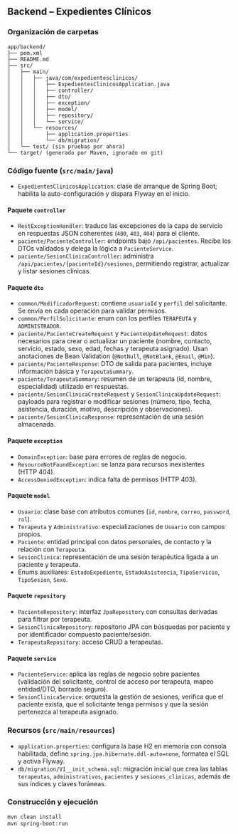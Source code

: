 ## Backend – Expedientes Clínicos

### Organización de carpetas

```
app/backend/
├── pom.xml
├── README.md
├── src/
│   ├── main/
│   │   ├── java/com/expedientesclinicos/
│   │   │   ├── ExpedientesClinicosApplication.java
│   │   │   ├── controller/
│   │   │   ├── dto/
│   │   │   ├── exception/
│   │   │   ├── model/
│   │   │   ├── repository/
│   │   │   └── service/
│   │   └── resources/
│   │       ├── application.properties
│   │       └── db/migration/
│   └── test/ (sin pruebas por ahora)
└── target/ (generado por Maven, ignorado en git)
```

### Código fuente (`src/main/java`)

- `ExpedientesClinicosApplication`: clase de arranque de Spring Boot; habilita la auto-configuración y dispara Flyway en el inicio.

#### Paquete `controller`
- `RestExceptionHandler`: traduce las excepciones de la capa de servicio en respuestas JSON coherentes (`400`, `403`, `404`) para el cliente.
- `paciente/PacienteController`: endpoints bajo `/api/pacientes`. Recibe los DTOs validados y delega la lógica a `PacienteService`.
- `paciente/SesionClinicaController`: administra `/api/pacientes/{pacienteId}/sesiones`, permitiendo registrar, actualizar y listar sesiones clínicas.

#### Paquete `dto`
- `common/ModificadorRequest`: contiene `usuarioId` y `perfil` del solicitante. Se envía en cada operación para validar permisos.
- `common/PerfilSolicitante`: enum con los perfiles `TERAPEUTA` y `ADMINISTRADOR`.
- `paciente/PacienteCreateRequest` y `PacienteUpdateRequest`: datos necesarios para crear o actualizar un paciente (nombre, contacto, servicio, estado, sexo, edad, fechas y terapeuta asignado). Usan anotaciones de Bean Validation (`@NotNull`, `@NotBlank`, `@Email`, `@Min`).
- `paciente/PacienteResponse`: DTO de salida para pacientes, incluye información básica y `TerapeutaSummary`.
- `paciente/TerapeutaSummary`: resumen de un terapeuta (id, nombre, especialidad) utilizado en respuestas.
- `paciente/SesionClinicaCreateRequest` y `SesionClinicaUpdateRequest`: payloads para registrar o modificar sesiones (número, tipo, fecha, asistencia, duración, motivo, descripción y observaciones).
- `paciente/SesionClinicaResponse`: representación de una sesión almacenada.

#### Paquete `exception`
- `DomainException`: base para errores de reglas de negocio.
- `ResourceNotFoundException`: se lanza para recursos inexistentes (HTTP 404).
- `AccessDeniedException`: indica falta de permisos (HTTP 403).

#### Paquete `model`
- `Usuario`: clase base con atributos comunes (`id`, `nombre`, `correo`, `password`, `rol`).
- `Terapeuta` y `Administrativo`: especializaciones de `Usuario` con campos propios.
- `Paciente`: entidad principal con datos personales, de contacto y la relación con `Terapeuta`.
- `SesionClinica`: representación de una sesión terapéutica ligada a un paciente y terapeuta.
- Enums auxiliares: `EstadoExpediente`, `EstadoAsistencia`, `TipoServicio`, `TipoSesion`, `Sexo`.

#### Paquete `repository`
- `PacienteRepository`: interfaz `JpaRepository` con consultas derivadas para filtrar por terapeuta.
- `SesionClinicaRepository`: repositorio JPA con búsquedas por paciente y por identificador compuesto paciente/sesión.
- `TerapeutaRepository`: acceso CRUD a terapeutas.

#### Paquete `service`
- `PacienteService`: aplica las reglas de negocio sobre pacientes (validación del solicitante, control de acceso por terapeuta, mapeo entidad/DTO, borrado seguro).
- `SesionClinicaService`: orquesta la gestión de sesiones, verifica que el paciente exista, que el solicitante tenga permisos y que la sesión pertenezca al terapeuta asignado.

### Recursos (`src/main/resources`)
- `application.properties`: configura la base H2 en memoria con consola habilitada, define `spring.jpa.hibernate.ddl-auto=none`, formatea el SQL y activa Flyway.
- `db/migration/V1__init_schema.sql`: migración inicial que crea las tablas `terapeutas`, `administrativos`, `pacientes` y `sesiones_clinicas`, además de sus índices y claves foráneas.

### Construcción y ejecución

```bash
mvn clean install
mvn spring-boot:run
```
